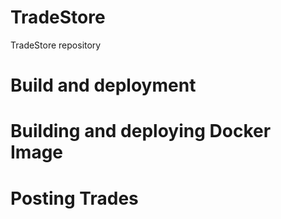 # TradeStore
TradeStore repository 

# Build and deployment

# Building and deploying Docker Image

# Posting Trades




